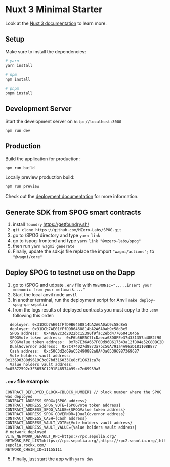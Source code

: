 # Nuxt 3 Minimal Starter

Look at the [Nuxt 3 documentation](https://nuxt.com/docs/getting-started/introduction) to learn more.

## Setup

Make sure to install the dependencies:

```bash
# yarn
yarn install

# npm
npm install

# pnpm
pnpm install
```

## Development Server

Start the development server on `http://localhost:3000`

```bash
npm run dev
```

## Production

Build the application for production:

```bash
npm run build
```

Locally preview production build:

```bash
npm run preview
```

Check out the [deployment documentation](https://nuxt.com/docs/getting-started/deployment) for more information.

## Generate SDK from SPOG smart contracts

1. install `foundry` https://getfoundry.sh/
2. `git clone https://github.com/MZero-Labs/SPOG.git`
3. go to /SPOG directory and type `yarn link`
4. go to /spog-frontend and type `yarn link "@mzero-labs/spog"` 
5. then run `yarn wagmi generate`
6. Finally, update the sdk.js file replace the import `"wagmi/actions";` to `"@wagmi/core"`


## Deploy SPOG to testnet use on the Dapp
1. go to /SPOG and udpate `.env` file with `MNEMONIC=".....insert your mnemonic from your metamask...."`
2. Start the local anvil node ```anvil ```
3. In another terminal, run the deployment script for Anvil ```make deploy-spog-qa-sepolia```
4. from the logs results of deployed contracts you must copy to the `.env` following this order:
```
  deployer: 0x31DCb7AE01fFfD9B6468814bA2A6A0ab9c58d8e5
  deployer: 0x31DCb7AE01fFfD9B6468814bA2A6A0ab9c58d8e5
  SPOG address:  0x48E82c3d2022bc15390f9faC2ebd4770604104b6
  SPOGVote token address:  0xF6b56E5C7fcDaeca68D8FEe374331357a48B2f90
  SPOGValue token address:  0x7b7E36A667F0Dd96B617343a12fB04e52C80BC2D
  DualGovernor address:  0x7C474027d8873a7bc50A791a4A96aD181108B877
  Cash address:  0xc50C3d2d69aC52490882a8A43a05396987369687
  Vote holders vault address:  0x136D0388d9619C3c07bd316033Ce8cf1C631ca7e
  Value holders vault address:  0x05872592c3F8653C1291E46574b99cc7e69939a5
````
### `.env` file example:

```
CONTRACT_DEPLOYED_BLOCK={BLOCK_NUMBER} // block number where the SPOG was deployed   
CONTRACT_ADDRESS_SPOG={SPOG address}
CONTRACT_ADDRESS_SPOG_VOTE={SPOGVote token address}
CONTRACT_ADDRESS_SPOG_VALUE={SPOGValue token address}
CONTRACT_ADDRESS_SPOG_GOVERNOR={DualGovernor address}
CONTRACT_ADDRESS_CASH={Cash address}
CONTRACT_ADDRESS_VAULT_VOTE={Vote holders vault address}
CONTRACT_ADDRESS_VAULT_VALUE={Value holders vault address}
# network deployed
VITE_NETWORK_DEFAULT_RPC=https://rpc.sepolia.org/
NETWORK_RPC_LIST=https://rpc.sepolia.org/,https://rpc2.sepolia.org/,https://rpc.sepolia.online/,https://www.sepoliarpc.space/,https://rpc-sepolia.rockx.com/
NETWORK_CHAIN_ID=11155111
```

5. Finally, just start the app with `yarn dev`